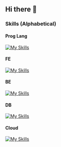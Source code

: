 ## Hi there 👋

### Skills (Alphabetical)

#### Prog Lang

[![My Skills](https://skillicons.dev/icons?i=go,ts)](https://skillicons.dev)

#### FE

[![My Skills](https://skillicons.dev/icons?i=astro,css,html,nextjs,react,remix,tailwind)](https://skillicons.dev)

#### BE

[![My Skills](https://skillicons.dev/icons?i=nodejs,ts,workers)](https://skillicons.dev)

#### DB

[![My Skills](https://skillicons.dev/icons?i=postgres,prisma)](https://skillicons.dev)

#### Cloud

[![My Skills](https://skillicons.dev/icons?i=cloudflare,githubactions,workers)](https://skillicons.dev)

<!--
### Stats
[![Top Langs](https://github-readme-stats.vercel.app/api/top-langs/?username=msisdev&layout=donut&size_weight=0.5&count_weight=0.5&langs_count=20)](https://github.com/anuraghazra/github-readme-stats)
-->
